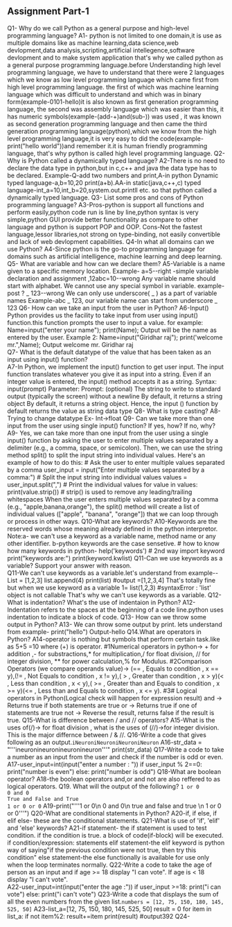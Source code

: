 ## Assignment Part-1
Q1- Why do we call Python as a general purpose and high-level programming language?
A1- python is not limited to one domain,it is use as multiple domains like as machine learning,data science,web devlopment,data analysis,scripting,artificial intellegence,software devlopment and to make system application that's why we called python as a general purpose programming language.before Understanding high level programming language, we have to understand that there were 2 languages which we know as low level programming language which came first from high level programming language. the first of which was machine learning language which was difficult to understand and which was in binary form(example-0101-hello)it is also known as first generation programming language, the second was assembly language which was easier than this, it has numeric symbols(example-(add-+)and(sub-)) was used , it was known as second generation programming language and then came the third generation  programming language(python),which we know from the high level programming language,it is very easy to did the code(example-print("hello world"))and remember it.it is human friendly programming language, that's why python is called high level programming language.
Q2-Why is Python called a dynamically typed language?
A2-There is no need to declare the data type in python,but in c,c++ and java the data type has to be declared. Example-Q-add two numbers and print,A-in python Dynamic typed language-a,b=10,20 print(a+b).AA-in static(java,c++,c) typed language-int_a=10,int_b=20,system.out.printll etc. so that python called a dynamically typed language.
Q3- List some pros and cons of Python programming language?
A3-Pros-python is support all functions and perform easily,python code run is line by line,python syntax is very simple,python GUI provide better functionality as compare to other language and python is support POP and OOP.                                                                                                                Cons-Not the fastest language,lessor libraries,not strong on type-binding, not easily convertible and  lack of web devlopment capabilities.
Q4-In what all domains can we use Python?
A4-Since python is the go-to programming language for domains such as artificial intelligence, machine learning and deep learning.
Q5- What are variable and how can we declare them?
A5-Variable is a name given to a specific memory location.                                                                                                                  Example-  a=5--right -simple variable declaration and assignment ,12abc=10--wrong                                                                                        Any variable name should start with alphabet.                                                                                                                            We cannot use any special symbol in variable.                                                                                                                            example-post ? _ 123--wrong                                                                                                                                              We can only use underscore( _ )  as a part of variable names                                                                                                              Example-abc _ 123, our variable name can start from underscore _ 123
Q6- How can we take an input from the user in Python?
A6-Input()                                                                                                                                                                        Python provides us the facility to take input from user using input() function.this function prompts the user to input a value.                                          for example:                                                                                                                                                                          Name=input("enter your name");                                                                                                                                            print(Name);                                                                                                                                                   Output will be the name as entered by the user.                                                                                                                           Example 2:                                                                                                                                                                          Name=input("Giridhar raj");                                                                                                                                            print('welcome mr.",Name);                                                                                                                               Output         welcome mr. Giridhar raj        
Q7- What is the default datatype of the value that has been taken as an input using input() function?   
A7-In Python, we implement the input() function to get user input. The input function translates whatever you give it as input into a string. Even if an integer value is entered, the input() method accepts it as a string.                                                                                                                       Syntax: input(prompt)                                                                                                                                                   Parameter:                                                                                                                                                             Prompt: (optional) The string to write to standard output (typically the screen) without a newline                                                                     By default, it returns a string object                                                                                                                                 By default, it returns a string object. Hence, the input () function by default returns the value as string data type 
Q8-  What is type casting?
A8- Trying to change datatype                                                                                                                                                       Ex- Int->float
Q9- Can we take more than one input from the user using single input() function? If yes, how? If no, why?
A9- Yes, we can take more than one input from the user using a single input() function by asking the user to enter multiple values separated by a delimiter (e.g., a comma, space, or semicolon). Then, we can use the string method split() to split the input string into individual values.                                           Here's an example of how to do this:                                                                                                                                   # Ask the user to enter multiple values separated by a comma                                                                                                      user_input = input("Enter multiple values separated by a comma:")                                                                                                       # Split the input string into individual values                                                                                                                          values = user_input.split(",")                                                                                                                                         # Print the individual values                                                                                                                                            for value in values:                                                                                                                                                  print(value.strip())                                                                                                                                                    # strip() is used to remove any leading/trailing whitespaces                                                                                                           When the user enters multiple values separated by a comma (e.g., "apple,banana,orange"), the split() method will create a list of individual values (["apple", "banana", "orange"]) that we can loop through or process in other ways.
Q10-What are keywords?                                                                                                                                                  A10-Keywords are the reserved words whose meaning already defined in the python interpretor.                                                                              Note:a- we can't use a keyword as a variable name, method name or any other identifier.                                                                                     b-python keywords are the case sensetive.                                                                                                                       # how to know how many keywords in python-                                                                                                                              help('keywords')                                                                                                                                                       # 2nd way                                                                                                                                                                 import keyword                                                                                                                                          print("keywords are:")                                                                                                                                          print(keyword.kwlist) 
Q11-Can we use keywords as a variable? Support your answer with reason.  
Q11-We can't use keywords as a variable.let's understand from example--                                                                                                     List = [1,2,3]                                                                                                                                                         list.append(4)                                                                                                                                                         print(list)                #output =[1,2,3,4]                                                                                                                     That's totally fine but when we use keyword as a variable                                                                                                                1= list(1,2,3) #syntaxError : 'list' object is not callable                                                                                                              That's why we can't use keywords as a variable.
Q12- What is indentation? What's the use of indentaion in Python?
A12-Indentation refers to the spaces at the beginning of a code line.python uses indentation to indicate a block of code.
Q13- How can we throw some output in Python?
A13- We can throw some output by print. lets understand from example-                                                                                                               print("hello")                                                                                                                                                         Output-hello
Q14.What are operators in Python?
A14-operator is nothing but symbols that perform certain task.like as 5+5 =10 where (+) is operator.                                                                  #1Numerical operators in python-> + for addition ,- for substractions,* for multiplication,/ for float division, // for integer division, ** for power calculation,% for Modulus.                                                                                                                                                            #2Comparison Operators (we compare operands value)-> (== , Equals to condition , x == y),(!= , Not Equals to condition , x != y),( > , Greater than condition , x > y)(< , Less than condition , x < y),( >= , Greater than and Equals to condition , x >= y)(<= , Less than and Equals to condition , x <= y).                                #3# Logical operators in Python(Logical check will happen for expression result)                                                                                        and -> Returns true if both statements are true                                                                                                                          or -> Returns true if one of statements are true                                                                                                                        not -> Reverse the result, returns false if the result is true.
Q15-What is difference between / and // operators?
A15-What is the uses of(/)-> for float division , what is the uses of (//)->for integer division. This is the major differnce between / & //.
Q16-Write a code that gives following as an output.```iNeuroniNeuroniNeuroniNeuron```
A16-str_data = "'''ineuronineuronineuronineuron'''"                                                                                                                         print(str_data)
Q17-Write a code to take a number as an input from the user and check if the number is odd or even.
A17-user_input=int(input("enter a number : "))                                                                                                                           if user_input % 2==0:                                                                                                                                                     print("number is even")                                                                                                                                          else:                                                                                                                                                                       print("number is odd")
Q18-What are boolean operator? 
A18-the boolean operators and,or and not are also reffered to as logical operators.
Q19. What will the output of the following?
```1 or 0                                                                                                                                                                  0 and 0                                                                                                                                                             True and False and True                                                                                                                                                 1 or 0 or 0```
A19-print("'''1 or 0\n 0 and 0\n true and false and true \n 1 or 0 or 0'''")
Q20-What are conditional statements in Python?
A20-if, if else, if elif else- these are the conditional statements.
Q21-What is use of 'if', 'elif' and 'else' keywords?
A21-if statement- the if statement  is used to test condition. if the condition is true. a block of code(if-block) will be executed.                                       if condition/expression:                                                                                                                                                            statements                                                                                                                                                 elif statement-the elif keyword is python way of saying"if the previous condition were not true, then try this condition"                                               else statement-the else functionally is available for use only when the loop terminates normally.
Q22-Write a code to take the age of person as an input and if age >= 18 display "I can vote". If age is < 18 display "I can't vote".    
A22-user_input=int(input("enter the age :"))                                                                                                                               if user_input >=18:                                                                                                                                                         print("i can vote")                                                                                                                                                 else:                                                                                                                                                                       print("i can't vote")
Q23-Write a code that displays the sum of all the even numbers from the given list.```numbers = [12, 75, 150, 180, 145, 525, 50]```
A23-list_a=[12, 75, 150, 180, 145, 525, 50]                                                                                                                        result = 0                                                                                                                                                              for item in list_a:                                                                                                                                                         if not item%2:                                                                                                                                                                 result+=item                                                                                                                                                print(result)                          #output392
Q24-
